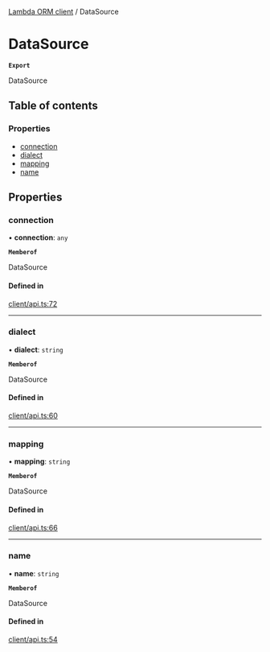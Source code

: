 [Lambda ORM client](../README.md) / DataSource

# DataSource

**`Export`**

DataSource

## Table of contents

### Properties

- [connection](DataSource.md#connection)
- [dialect](DataSource.md#dialect)
- [mapping](DataSource.md#mapping)
- [name](DataSource.md#name)

## Properties

### connection

• **connection**: `any`

**`Memberof`**

DataSource

#### Defined in

[client/api.ts:72](https://github.com/FlavioLionelRita/lambdaorm-client-node/blob/c705977/src/lib/client/api.ts#L72)

___

### dialect

• **dialect**: `string`

**`Memberof`**

DataSource

#### Defined in

[client/api.ts:60](https://github.com/FlavioLionelRita/lambdaorm-client-node/blob/c705977/src/lib/client/api.ts#L60)

___

### mapping

• **mapping**: `string`

**`Memberof`**

DataSource

#### Defined in

[client/api.ts:66](https://github.com/FlavioLionelRita/lambdaorm-client-node/blob/c705977/src/lib/client/api.ts#L66)

___

### name

• **name**: `string`

**`Memberof`**

DataSource

#### Defined in

[client/api.ts:54](https://github.com/FlavioLionelRita/lambdaorm-client-node/blob/c705977/src/lib/client/api.ts#L54)
